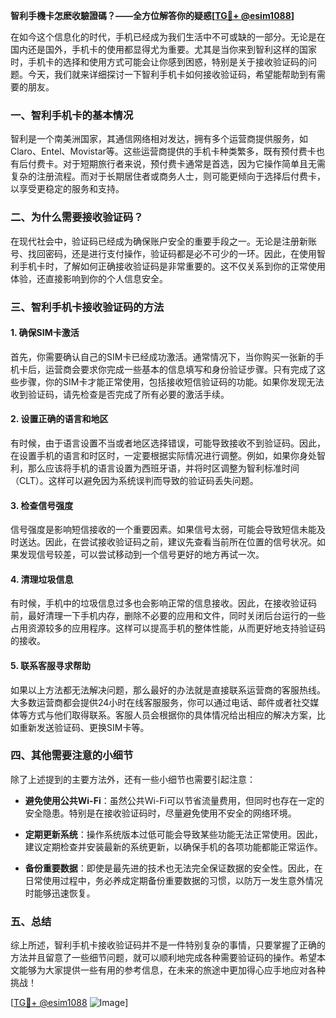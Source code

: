 **智利手機卡怎麽收驗證碼？——全方位解答你的疑惑[[TG💪+ @esim1088](https://t.me/s/esim1088)]**

在如今这个信息化的时代，手机已经成为我们生活中不可或缺的一部分。无论是在国内还是国外，手机卡的使用都显得尤为重要。尤其是当你来到智利这样的国家时，手机卡的选择和使用方式可能会让你感到困惑，特别是关于接收验证码的问题。今天，我们就来详细探讨一下智利手机卡如何接收验证码，希望能帮助到有需要的朋友。

### 一、智利手机卡的基本情况

智利是一个南美洲国家，其通信网络相对发达，拥有多个运营商提供服务，如Claro、Entel、Movistar等。这些运营商提供的手机卡种类繁多，既有预付费卡也有后付费卡。对于短期旅行者来说，预付费卡通常是首选，因为它操作简单且无需复杂的注册流程。而对于长期居住者或商务人士，则可能更倾向于选择后付费卡，以享受更稳定的服务和支持。

### 二、为什么需要接收验证码？

在现代社会中，验证码已经成为确保账户安全的重要手段之一。无论是注册新账号、找回密码，还是进行支付操作，验证码都是必不可少的一环。因此，在使用智利手机卡时，了解如何正确接收验证码是非常重要的。这不仅关系到你的正常使用体验，还直接影响到你的个人信息安全。

### 三、智利手机卡接收验证码的方法

#### 1. 确保SIM卡激活

首先，你需要确认自己的SIM卡已经成功激活。通常情况下，当你购买一张新的手机卡后，运营商会要求你完成一些基本的信息填写和身份验证步骤。只有完成了这些步骤，你的SIM卡才能正常使用，包括接收短信验证码的功能。如果你发现无法收到验证码，请先检查是否完成了所有必要的激活手续。

#### 2. 设置正确的语言和地区

有时候，由于语言设置不当或者地区选择错误，可能导致接收不到验证码。因此，在设置手机的语言和时区时，一定要根据实际情况进行调整。例如，如果你身处智利，那么应该将手机的语言设置为西班牙语，并将时区调整为智利标准时间（CLT）。这样可以避免因为系统误判而导致的验证码丢失问题。

#### 3. 检查信号强度

信号强度是影响短信接收的一个重要因素。如果信号太弱，可能会导致短信未能及时送达。因此，在尝试接收验证码之前，建议先查看当前所在位置的信号状况。如果发现信号较差，可以尝试移动到一个信号更好的地方再试一次。

#### 4. 清理垃圾信息

有时候，手机中的垃圾信息过多也会影响正常的信息接收。因此，在接收验证码前，最好清理一下手机内存，删除不必要的应用和文件，同时关闭后台运行的一些占用资源较多的应用程序。这样可以提高手机的整体性能，从而更好地支持验证码的接收。

#### 5. 联系客服寻求帮助

如果以上方法都无法解决问题，那么最好的办法就是直接联系运营商的客服热线。大多数运营商都会提供24小时在线客服服务，你可以通过电话、邮件或者社交媒体等方式与他们取得联系。客服人员会根据你的具体情况给出相应的解决方案，比如重新发送验证码、更换SIM卡等。

### 四、其他需要注意的小细节

除了上述提到的主要方法外，还有一些小细节也需要引起注意：

- **避免使用公共Wi-Fi**：虽然公共Wi-Fi可以节省流量费用，但同时也存在一定的安全隐患。特别是在接收验证码时，尽量避免使用不安全的网络环境。
  
- **定期更新系统**：操作系统版本过低可能会导致某些功能无法正常使用。因此，建议定期检查并安装最新的系统更新，以确保手机的各项功能都能正常运作。

- **备份重要数据**：即使是最先进的技术也无法完全保证数据的安全性。因此，在日常使用过程中，务必养成定期备份重要数据的习惯，以防万一发生意外情况时能够迅速恢复。

### 五、总结

综上所述，智利手机卡接收验证码并不是一件特别复杂的事情，只要掌握了正确的方法并且留意了一些细节问题，就可以顺利地完成各种需要验证码的操作。希望本文能够为大家提供一些有用的参考信息，在未来的旅途中更加得心应手地应对各种挑战！

[[TG💪+ @esim1088](https://t.me/s/esim1088) ![Image](https://i.postimg.cc/4NQfJmqS/Snipaste-2025-05-13-00-14-12.png)]